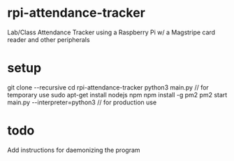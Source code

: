 # rpi-attendance-tracker
Lab/Class Attendance Tracker using a Raspberry Pi w/ a Magstripe card reader and other peripherals

# setup
git clone <url> --recursive
cd rpi-attendance-tracker
python3 main.py // for temporary use
sudo apt-get install nodejs npm
npm install -g pm2
pm2 start main.py --interpreter=python3 // for production use

# todo
Add instructions for daemonizing the program
